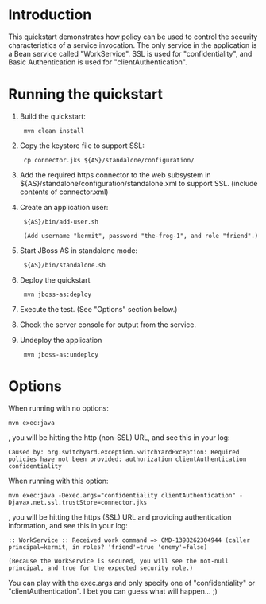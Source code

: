 Introduction
============
This quickstart demonstrates how policy can be used to control the security characteristics of a
service invocation.  The only service in the application is a Bean service called "WorkService".
SSL is used for "confidentiality", and Basic Authentication is used for "clientAuthentication".


Running the quickstart
======================

1. Build the quickstart:

        mvn clean install

2. Copy the keystore file to support SSL:

        cp connector.jks ${AS}/standalone/configuration/

3. Add the required https connector to the web subsystem in ${AS}/standalone/configuration/standalone.xml to support SSL. (include contents of connector.xml)

4. Create an application user:

        ${AS}/bin/add-user.sh

        (Add username "kermit", password "the-frog-1", and role "friend".)

5. Start JBoss AS in standalone mode:

        ${AS}/bin/standalone.sh

6. Deploy the quickstart

        mvn jboss-as:deploy

7. Execute the test. (See "Options" section below.)

8. Check the server console for output from the service.

9. Undeploy the application

        mvn jboss-as:undeploy


Options
=======

When running with no options:

    mvn exec:java

, you will be hitting the http (non-SSL) URL, and see this in your log:

    Caused by: org.switchyard.exception.SwitchYardException: Required policies have not been provided: authorization clientAuthentication confidentiality

When running with this option:

    mvn exec:java -Dexec.args="confidentiality clientAuthentication" -Djavax.net.ssl.trustStore=connector.jks

, you will be hitting the https (SSL) URL and providing authentication information, and see this in your log:

    :: WorkService :: Received work command => CMD-1398262304944 (caller principal=kermit, in roles? 'friend'=true 'enemy'=false)

    (Because the WorkService is secured, you will see the not-null principal, and true for the expected security role.)

You can play with the exec.args and only specify one of "confidentiality" or "clientAuthentication". I bet you can guess what will happen... ;)
